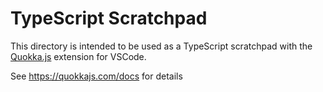 # TypeScript Scratchpad

This directory is intended to be used as a TypeScript scratchpad with the [Quokka.js](https://quokkajs.com/) extension for VSCode.

See <https://quokkajs.com/docs> for details
